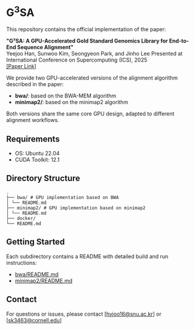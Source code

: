 # G<sup>3</sup>SA

This repository contains the official implementation of the paper:

**"G³SA: A GPU-Accelerated Gold Standard Genomics Library for End-to-End Sequence Alignment"**  
Yeejoo Han, Sunwoo Kim, Seongyeon Park, and Jinho Lee
Presented at International Conference on Supercomputing (ICS), 2025  
[[Paper Link]](https://dl.acm.org/doi/10.1145/3721145.3729516)

We provide two GPU-accelerated versions of the alignment algorithm described in the paper:

- **bwa/**: based on the BWA-MEM algorithm  
- **minimap2/**: based on the minimap2 algorithm

Both versions share the same core GPU design, adapted to different alignment workflows.

## Requirements

- OS: Ubuntu 22.04
- CUDA Toolkit: 12.1

## Directory Structure

```
.
├── bwa/ # GPU implementation based on BWA
│ └── README.md
├── minimap2/ # GPU implementation based on minimap2
│ └── README.md
├── docker/ 
└── README.md 
```

## Getting Started

Each subdirectory contains a README with detailed build and run instructions:

* [bwa/README.md](./bwa/README.md)
* [minimap2/README.md](./minimap2/README.md)

## Contact

For questions or issues, please contact \[[hyjoo16@snu.ac.kr](mailto:hyjoo16@snu.ac.kr)] or \[[sk3463@cornell.edu](mailto:sk3463@cornell.edu)]
